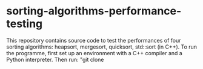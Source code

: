 # sorting-algorithms-performance-testing
This repository contains source code to test the performances of four sorting algorithms: heapsort, mergesort, quicksort, std::sort (in C++).
To run the programme, first set up an environment with a C++ compiler and a Python interpreter.
Then run: "git clone 
